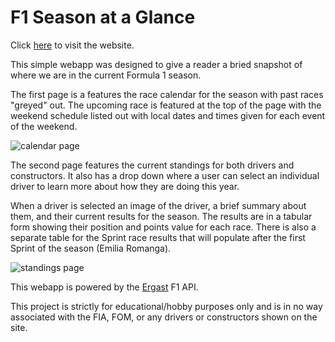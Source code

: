 # F1 Season at a Glance

Click [here](https://scottbooma.github.io/F1-season-at-a-glance/) to visit the website.

This simple webapp was designed to give a reader a bried snapshot of where we are in the current Formula 1 season.

The first page is a features the race calendar for the season with past races "greyed" out. The upcoming race is featured at the top of the page with the weekend schedule listed out with local dates and times given for each event of the weekend.

![calendar page](https://i2.paste.pics/74afaeada0def59b2fb9e7f4a38cfe6c.png)

The second page features the current standings for both drivers and constructors. It also has a drop down where a user can select an individual driver to learn more about how they are doing this year.

When a driver is selected an image of the driver, a brief summary about them, and their current results for the season. The results are in a tabular form showing their position and points value for each race. There is also a separate table for the Sprint race results that will populate after the first Sprint of the season (Emilia Romanga).

![standings page](https://i2.paste.pics/b5f24c10e80f5bf402d657a2ea645152.png)

This webapp is powered by the [Ergast](http://ergast.com/mrd/) F1 API.

This project is strictly for educational/hobby purposes only and is in no way associated with the FIA, FOM, or any drivers or constructors shown on the site.
